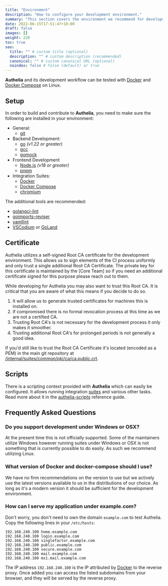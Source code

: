 ```yaml
---
title: "Environment"
description: "How to configure your development environment."
summary: "This section covers the environment we recommend for development."
date: 2022-06-15T17:51:47+10:00
draft: false
images: []
weight: 220
toc: true
seo:
  title: "" # custom title (optional)
  description: "" # custom description (recommended)
  canonical: "" # custom canonical URL (optional)
  noindex: false # false (default) or true
---
```


__Authelia__ and its development workflow can be tested with [Docker] and [Docker Compose] on Linux.

## Setup

In order to build and contribute to __Authelia__, you need to make sure the following are installed in your environment:

* General:
  * [git]
* Backend Development:
  * [go] *(v1.22 or greater)*
  * [gcc]
  * [gomock]
* Frontend Development
  * [Node.js] *(v18 or greater)*
  * [pnpm]
* Integration Suites:
  * [Docker]
  * [Docker Compose]
  * [chromium]

The additional tools are recommended:

* [golangci-lint]
* [goimports-reviser]
* [yamllint]
* [VSCodium] or [GoLand]

## Certificate

Authelia utilizes a self-signed Root CA certificate for the development environment. This allows us to sign elements of
the CI process uniformly and only trust a single additional Root CA Certificate. The private key for this certificate is
maintained by the [Core Team] so if you need an additional certificate signed for this purpose please reach out to them.

While developing for Authelia you may also want to trust this Root CA. It is critical that you are aware of what this
means if you decide to do so.

1. It will allow us to generate trusted certificates for machines this is installed on.
2. If compromised there is no formal revocation process at this time as we are not a certified CA.
3. Trusting Root CA's is not necessary for the development process it only makes it smoother.
4. Trusting additional Root CA's for prolonged periods is not generally a good idea.

If you'd still like to trust the Root CA Certificate it's located (encoded as a PEM) in the main git repository at
 [/internal/suites/common/pki/ca/ca.public.crt](https://github.com/authelia/authelia/blob/master/internal/suites/common/pki/ca/ca.public.crt).

## Scripts

There is a scripting context provided with __Authelia__ which can easily be configured. It allows running integration
[suites] and various other tasks. Read more about it in the [authelia-scripts](reference-authelia-scripts.md) reference
guide.

## Frequently Asked Questions

### Do you support development under Windows or OSX?

At the present time this is not officially supported. Some of the maintainers utilize Windows however running suites
under Windows or OSX is not something that is currently possible to do easily. As such we recommend utilizing Linux.

### What version of Docker and docker-compose should I use?

We have no firm recommendations on the version to use but we actively use the latest versions available to us in the
distributions of our choice. As long as it's a modern version it should be sufficient for the development environment.

### How can I serve my application under example.com?

Don't worry, you don't need to own the domain `example.com` to test Authelia. Copy the following lines in
your `/etc/hosts`:

```text
192.168.240.100 home.example.com
192.168.240.100 login.example.com
192.168.240.100 singlefactor.example.com
192.168.240.100 public.example.com
192.168.240.100 secure.example.com
192.168.240.100 mail.example.com
192.168.240.100 mx1.mail.example.com
```

The IP address `192.168.240.100` is the IP attributed by [Docker] to the reverse proxy. Once added you can access the
listed subdomains from your browser, and they will be served by the reverse proxy.

[suites]: ./integration-suites.md
[Buildkite]: https://buildkite.com/
[React]: https://reactjs.org/
[go]: https://go.dev/dl/
[gomock]: https://github.com/golang/mock
[Node.js]: https://nodejs.org/en/download/
[pnpm]: https://pnpm.io/installation
[Docker]: https://docs.docker.com/get-docker/
[Docker Compose]: https://docs.docker.com/compose/install/
[golangci-lint]: https://golangci-lint.run/welcome/install/
[goimports-reviser]: https://github.com/incu6us/goimports-reviser#install
[yamllint]: https://yamllint.readthedocs.io/en/stable/quickstart.html
[VSCodium]: https://vscodium.com/
[GoLand]: https://www.jetbrains.com/go/
[chromium]: https://www.chromium.org/
[git]: https://git-scm.com/
[gcc]: https://gcc.gnu.org/
